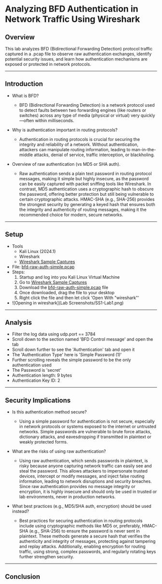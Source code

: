 # Analyzing BFD Authentication in Network Traffic Using Wireshark

## Overview
This lab analyzes BFD (Bidirectional Forwarding Detection) protocol traffic captured in a .pcap file to observe raw authentication exchanges, identify potential security issues, and learn how authentication mechanisms are exposed or protected in network protocols.

---

## Introduction
- What is BFD?
  - BFD (Bidirectional Forwarding Detection) is a network protocol used to detect faults between two forwarding engines (like routers or switches) across any type of media (physical or virtual) very quickly—often within milliseconds.

- Why is authentication important in routing protocols?
  - Authentication in routing protocols is crucial for securing the integrity and reliability of a network. Without authentication, attackers can manipulate routing information, leading to man-in-the-middle attacks, denial of service, traffic interception, or blackholing.
  
- Overview of raw authentication (vs MD5 or SHA auth).
  - Raw authentication sends a plain text password in routing protocol messages, making it simple but highly insecure, as the password can be easily captured with packet sniffing tools like Wireshark. In contrast, MD5 authentication uses a cryptographic hash to obscure the password, offering better protection but still being vulnerable to certain cryptographic attacks. HMAC-SHA (e.g., SHA-256) provides the strongest security by generating a keyed hash that ensures both the integrity and authenticity of routing messages, making it the recommended choice for modern, secure networks.

---

## Setup
- Tools
  - Kali Linux (2024.1)
  - Wireshark
  - [Wireshark Sample Captures](https://wiki.wireshark.org/SampleCaptures#sample-captures)
- File: [bfd-raw-auth-simple.pcap](bfd-raw-auth-simple.pcap)
- Steps:
  1. Startup and log into you Kali Linux Virtual Machine
  2. Go to [Wireshark Sample Captures](https://wiki.wireshark.org/SampleCaptures#sample-captures)
  3. Download the [bfd-raw-auth-simple.pcap](bfd-raw-auth-simple.pcap) file
  4. Once downloaded, drag the file to your desktop
  5. Right click the file and then let click 'Open With "wireshark"'
- ![Opening in wireshark](Lab Screenshots/SS1-Lab1.png)

---

## Analysis
- Filter the log data using udp.port == 3784
- Scroll down to the section named 'BFD Control message' and open the tab
- Scroll down further to see the 'Authentication' tab and open it
- The 'Authentication Type' here is 'Simple Password (1)'
- Further scrolling reveals the simple password to be the only authentication used
- The Password is 'secret'
- Authentication length: 9 bytes
- Authentication Key ID: 2

---

## Security Implications
- Is this authentication method secure?
  - Using a simple password for authentication is not secure, especially in network protocols or systems exposed to the internet or untrusted networks. Simple passwords are vulnerable to brute force attacks, dictionary attacks, and eavesdropping if transmitted in plaintext or weakly protected forms.

- What are the risks of using raw authentication?
  - Using raw authentication, which sends passwords in plaintext, is risky because anyone capturing network traffic can easily see and steal the password. This allows attackers to impersonate trusted devices, intercept or modify messages, and inject false routing information, leading to network disruptions and security breaches. Since raw authentication provides no message integrity or encryption, it is highly insecure and should only be used in trusted or lab environments, never in production networks.

- What best practices (e.g., MD5/SHA auth, encryption) should be used instead?
  - Best practices for securing authentication in routing protocols include using cryptographic methods like MD5 or, preferably, HMAC-SHA (e.g., SHA-256) to ensure the password is never sent in plaintext. These methods generate a secure hash that verifies the authenticity and integrity of messages, protecting against tampering and replay attacks. Additionally, enabling encryption for routing traffic, using strong, complex passwords, and regularly rotating keys further strengthen security.

---

## Conclusion















